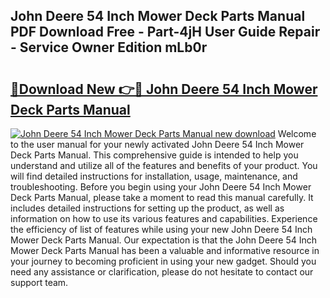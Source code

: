 ## John Deere 54 Inch Mower Deck Parts Manual PDF Download Free - Part-4jH User Guide Repair - Service Owner Edition mLb0r

# <h2><a href="http://bc93143.oget.top/?id=John+Deere+54+Inch+Mower+Deck+Parts+Manual">🔗Download New 👉🔴 John Deere 54 Inch Mower Deck Parts Manual</a></h2>

[![John Deere 54 Inch Mower Deck Parts Manual new download](https://i.imgur.com/5g1atiW.png)](http://bc93143.oget.top/?id=John+Deere+54+Inch+Mower+Deck+Parts+Manual)
Welcome to the user manual for your newly activated John Deere 54 Inch Mower Deck Parts Manual. This comprehensive guide is intended to help you understand and utilize all of the features and benefits of your product. You will find detailed instructions for installation, usage, maintenance, and troubleshooting. Before you begin using your John Deere 54 Inch Mower Deck Parts Manual, please take a moment to read this manual carefully. It includes detailed instructions for setting up the product, as well as information on how to use its various features and capabilities. Experience the efficiency of list of features while using your new John Deere 54 Inch Mower Deck Parts Manual. Our expectation is that the John Deere 54 Inch Mower Deck Parts Manual has been a valuable and informative resource in your journey to becoming proficient in using your new gadget. Should you need any assistance or clarification, please do not hesitate to contact our support team.

